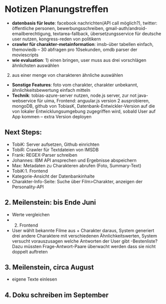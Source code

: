 # Notizen Planungstreffen
- **datenbasis für leute**: facebook nachrichten(API call möglich?), twitter: öffentliche personen, bewerbungsschreiben, gmail-auth/android-emailberechtigung, textarea-fallback, übersetzungsservice für deutsche user nutzen, kongress-reden von politikern
- **crawler für charakter-metainformation**: imsb-über tabellen einfach, themoviedb – 30 abfragen pro 10sekunden, omdb
parser der moviescripts
- **wie evaluation**: 1) einen bringen, user muss aus drei vorschlägen ähnlichsten auswählen
2) aus einer menge von charakteren ähnliche auswählen
- **Sonstige Features**: foto vom charakter, charakter unbekannt, ähnlichkeitsbewertung einfach mitteln
- **Technik**: tobias-azure-server nutzen, node.js server, zur not java-webservice für uima, Frontend: anguular.js version 2 ausprobieren, mongoDB, github von TobiasK, Datenbank-Entwickler-Version auf die von lokaler Entwicklungsumgebung zugegriffen wird, sobald User auf App kommen – extra Version deployen

## Next Steps:
-	TobiK: Server aufsetzen, Github einrichten
-	TobiR: Crawler für Textdateien von IMSDB
-	Frank: REGEX-Parser schreiben
-	Johannes: IBM API ansprechen und Ergebnisse abspeichern
-	Max: Metadaten zu Charakteren abrufen (Foto, Summary-Text)
-	TobiK:1. Frontend 
  - Kategorie-Ansicht der Datenbankinhalte
  - Charakter-Info-Seite: Suche über Film>Charakter, anzeigen der Personality-API

## 2. Meilenstein: bis Ende Juni
-	Werte vergleichen
-	2. Frontend
  - User wählt bekannte Filme aus + Charakter daraus, System generiert drei andere Charaktere mit verschiedenen Ähnlichkeitswerten, System versucht vorauszusagen welche Antworten der User gibt
  -Bestenliste? Dazu müssten Frage-Antwort-Paare überwacht werden dass sie nicht doppelt auftreten

## 3. Meilenstein, circa August
-	eigene Texte einlesen

## 4. Doku schreiben im September
